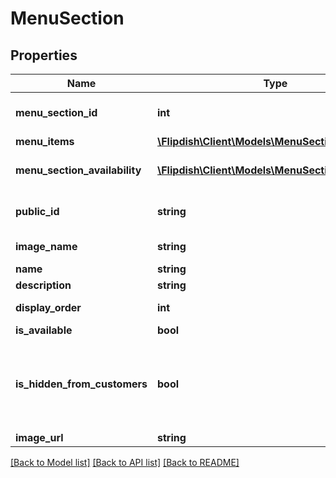 # MenuSection

## Properties
Name | Type | Description | Notes
------------ | ------------- | ------------- | -------------
**menu_section_id** | **int** | Menu section identifier | [optional] 
**menu_items** | [**\Flipdish\\Client\Models\MenuSectionItem[]**](MenuSectionItem.md) | Menu items | [optional] 
**menu_section_availability** | [**\Flipdish\\Client\Models\MenuSectionAvailability**](MenuSectionAvailability.md) | Menu section availability | [optional] 
**public_id** | **string** | Permanent reference to the item. | [optional] 
**image_name** | **string** | Image Name | [optional] 
**name** | **string** | Name | [optional] 
**description** | **string** | Description | [optional] 
**display_order** | **int** | Display order | [optional] 
**is_available** | **bool** | Is available | [optional] 
**is_hidden_from_customers** | **bool** | Is hidden from customer. Perhaps when the item is out of stock. | [optional] 
**image_url** | **string** | Image url | [optional] 

[[Back to Model list]](../README.md#documentation-for-models) [[Back to API list]](../README.md#documentation-for-api-endpoints) [[Back to README]](../README.md)


